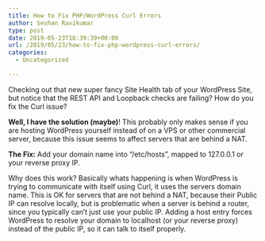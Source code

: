 ```yaml
---
title: How to Fix PHP/WordPress Curl Errors
author: Seshan Ravikumar
type: post
date: 2019-05-23T16:39:39+00:00
url: /2019/05/23/how-to-fix-php-wordpress-curl-errors/
categories:
  - Uncategorized

---
```

Checking out that new super fancy Site Health tab of your WordPress Site, but notice that the REST API and Loopback checks are failing? How do you fix the Curl issue?

**Well, I have the solution (maybe)**! This probably only makes sense if you are hosting WordPress yourself instead of on a VPS or other commercial server, because this issue seems to affect servers that are behind a NAT.

**The Fix:** Add your domain name into &#8220;/etc/hosts&#8221;, mapped to 127.0.0.1 or your reverse proxy IP.

Why does this work? Basically whats happening is when WordPress is trying to communicate with itself using Curl, it uses the servers domain name. This is OK for servers that are not behind a NAT, because their Public IP can resolve locally, but is problematic when a server is behind a router, since you typically can&#8217;t just use your public IP. Adding a host entry forces WordPress to resolve your domain to localhost (or your reverse proxy) instead of the public IP, so it can talk to itself properly.